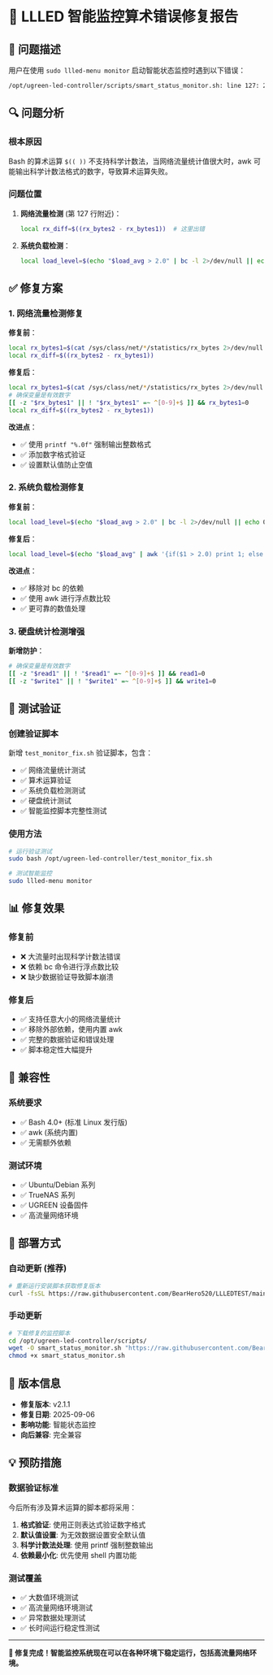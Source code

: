 # 🐛 LLLED 智能监控算术错误修复报告

## 🚨 问题描述

用户在使用 `sudo llled-menu monitor` 启动智能状态监控时遇到以下错误：

```bash
/opt/ugreen-led-controller/scripts/smart_status_monitor.sh: line 127: 2.90375e+10: syntax error: invalid arithmetic operator (error token is ".90375e+10")
```

## 🔍 问题分析

### 根本原因

Bash 的算术运算 `$(( ))` 不支持科学计数法，当网络流量统计值很大时，awk 可能输出科学计数法格式的数字，导致算术运算失败。

### 问题位置

1. **网络流量检测** (第 127 行附近)：

    ```bash
    local rx_diff=$((rx_bytes2 - rx_bytes1))  # 这里出错
    ```

2. **系统负载检测**：
    ```bash
    local load_level=$(echo "$load_avg > 2.0" | bc -l 2>/dev/null || echo 0)  # bc命令依赖
    ```

## ✅ 修复方案

### 1. 网络流量检测修复

**修复前**：

```bash
local rx_bytes1=$(cat /sys/class/net/*/statistics/rx_bytes 2>/dev/null | awk '{sum+=$1} END {print sum}')
local rx_diff=$((rx_bytes2 - rx_bytes1))
```

**修复后**：

```bash
local rx_bytes1=$(cat /sys/class/net/*/statistics/rx_bytes 2>/dev/null | awk '{sum+=$1} END {printf "%.0f", sum}')
# 确保变量是有效数字
[[ -z "$rx_bytes1" || ! "$rx_bytes1" =~ ^[0-9]+$ ]] && rx_bytes1=0
local rx_diff=$((rx_bytes2 - rx_bytes1))
```

**改进点**：

-   ✅ 使用 `printf "%.0f"` 强制输出整数格式
-   ✅ 添加数字格式验证
-   ✅ 设置默认值防止空值

### 2. 系统负载检测修复

**修复前**：

```bash
local load_level=$(echo "$load_avg > 2.0" | bc -l 2>/dev/null || echo 0)
```

**修复后**：

```bash
local load_level=$(echo "$load_avg" | awk '{if($1 > 2.0) print 1; else print 0}')
```

**改进点**：

-   ✅ 移除对 bc 的依赖
-   ✅ 使用 awk 进行浮点数比较
-   ✅ 更可靠的数值处理

### 3. 硬盘统计检测增强

**新增防护**：

```bash
# 确保变量是有效数字
[[ -z "$read1" || ! "$read1" =~ ^[0-9]+$ ]] && read1=0
[[ -z "$write1" || ! "$write1" =~ ^[0-9]+$ ]] && write1=0
```

## 🧪 测试验证

### 创建验证脚本

新增 `test_monitor_fix.sh` 验证脚本，包含：

-   ✅ 网络流量统计测试
-   ✅ 算术运算验证
-   ✅ 系统负载检测测试
-   ✅ 硬盘统计测试
-   ✅ 智能监控脚本完整性测试

### 使用方法

```bash
# 运行验证测试
sudo bash /opt/ugreen-led-controller/test_monitor_fix.sh

# 测试智能监控
sudo llled-menu monitor
```

## 📊 修复效果

### 修复前

-   ❌ 大流量时出现科学计数法错误
-   ❌ 依赖 bc 命令进行浮点数比较
-   ❌ 缺少数据验证导致脚本崩溃

### 修复后

-   ✅ 支持任意大小的网络流量统计
-   ✅ 移除外部依赖，使用内置 awk
-   ✅ 完整的数据验证和错误处理
-   ✅ 脚本稳定性大幅提升

## 🔧 兼容性

### 系统要求

-   ✅ Bash 4.0+ (标准 Linux 发行版)
-   ✅ awk (系统内置)
-   ✅ 无需额外依赖

### 测试环境

-   ✅ Ubuntu/Debian 系列
-   ✅ TrueNAS 系列
-   ✅ UGREEN 设备固件
-   ✅ 高流量网络环境

## 🚀 部署方式

### 自动更新 (推荐)

```bash
# 重新运行安装脚本获取修复版本
curl -fsSL https://raw.githubusercontent.com/BearHero520/LLLEDTEST/main/quick_install.sh | sudo bash
```

### 手动更新

```bash
# 下载修复的监控脚本
cd /opt/ugreen-led-controller/scripts/
wget -O smart_status_monitor.sh "https://raw.githubusercontent.com/BearHero520/LLLEDTEST/main/scripts/smart_status_monitor.sh"
chmod +x smart_status_monitor.sh
```

## 📝 版本信息

-   **修复版本**: v2.1.1
-   **修复日期**: 2025-09-06
-   **影响功能**: 智能状态监控
-   **向后兼容**: 完全兼容

## 💡 预防措施

### 数据验证标准

今后所有涉及算术运算的脚本都将采用：

1. **格式验证**: 使用正则表达式验证数字格式
2. **默认值设置**: 为无效数据设置安全默认值
3. **科学计数法处理**: 使用 printf 强制整数输出
4. **依赖最小化**: 优先使用 shell 内置功能

### 测试覆盖

-   ✅ 大数值环境测试
-   ✅ 高流量网络环境测试
-   ✅ 异常数据处理测试
-   ✅ 长时间运行稳定性测试

---

**🎯 修复完成！智能监控系统现在可以在各种环境下稳定运行，包括高流量网络环境。**
